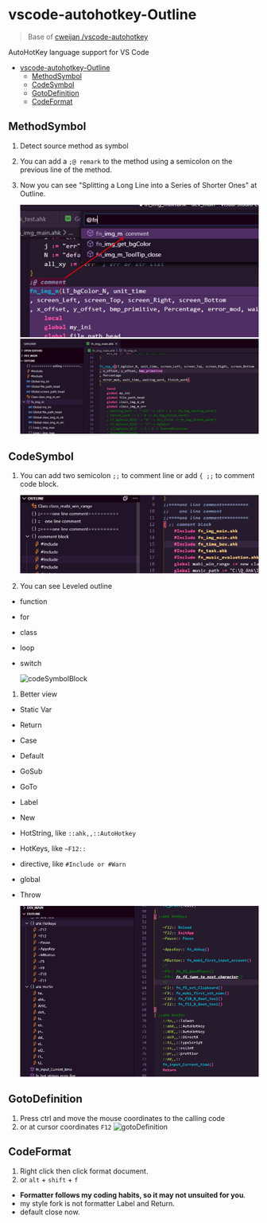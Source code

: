 # vscode-autohotkey-Outline

> Base of [cweijan /vscode-autohotkey](https://github.com/cweijan/vscode-autohotkey)

AutoHotKey language support for VS Code

- [vscode-autohotkey-Outline](#vscode-autohotkey-outline)
  - [MethodSymbol](#methodsymbol)
  - [CodeSymbol](#codesymbol)
  - [GotoDefinition](#gotodefinition)
  - [CodeFormat](#codeformat)

## MethodSymbol

1. Detect source method as symbol
2. You can add a `;@ remark` to the method using a semicolon on the previous line of the method.
3. Now you can see "Splitting a Long Line into a Series of Shorter Ones" at Outline.

   ![methodSymbol](image/methodSymbol.jpg)
   ![methodSymbol2](image/methodSymbol2.jpg)

## CodeSymbol

1. You can add two semicolon `;;` to comment line
   or add `{ ;;` to comment code block.

   ![codeSymbol](image/codeSymbol.jpg)

2. You can see Leveled outline

- function
- for
- class
- loop
- switch

  ![codeSymbolBlock](image/codeSymbolBlock.jpg)

1. Better view

- Static Var
- Return
- Case
- Default
- GoSub
- GoTo
- Label
- New
- HotString, like `::ahk,,::AutoHotkey`
- HotKeys, like `~F12::`
- directive, like `#Include or #Warn`
- global
- Throw

  ![codeSymbol3](image/codeSymbol3.png)

## GotoDefinition

1. Press ctrl and move the mouse coordinates to the calling code
2. or at cursor coordinates `F12`
   ![gotoDefinition](image/gotoDefinition.jpg)

## CodeFormat

1. Right click then click format document.
2. or `alt` + `shift` + `f`

- **Formatter follows my coding habits, so it may not unsuited for you**.
- my style fork is not formatter Label and Return.
- default close now.
